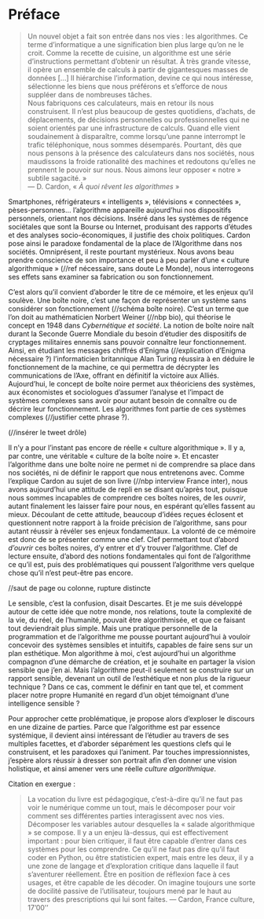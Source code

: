 # Préface

> Un nouvel objet a fait son entrée dans nos vies : les algorithmes. Ce terme d’informatique a une signification bien plus large qu’on ne le croit. Comme la recette de cuisine, un algorithme est une série d’instructions permettant d’obtenir un résultat. À très grande vitesse, il opère un ensemble de calculs à partir de gigantesques masses de données [...] Il hiérarchise l’information, devine ce qui nous intéresse, sélectionne les biens que nous préférons et s’efforce de nous suppléer dans de nombreuses tâches.  
> Nous fabriquons ces calculateurs, mais en retour ils nous construisent. Il n’est plus beaucoup de gestes quotidiens, d’achats, de déplacements, de décisions personnelles ou professionnelles qui ne soient orientés par une infrastructure de calculs. Quand elle vient soudainement à disparaître, comme lorsqu’une panne interrompt le trafic téléphonique, nous sommes désemparés. Pourtant, dès que nous pensons à la présence des calculateurs dans nos sociétés, nous maudissons la froide rationalité des machines et redoutons qu’elles ne prennent le pouvoir sur nous. Nous aimons leur opposer « notre » subtile sagacité. »  
— D. Cardon, « *À quoi rêvent les algorithmes* »

Smartphones, réfrigérateurs « intelligents », télévisions « connectées », pèses-personnes... l’algorithme appareille aujourd’hui nos dispositifs personnels, orientant nos décisions. Inséré dans les systèmes de régence sociétales que sont la Bourse ou Internet, produisant des rapports d’études et des analyses socio-économiques, il justifie des choix politiques.
Cardon pose ainsi le paradoxe fondamental de la place de l’Algorithme dans nos sociétés. Omniprésent, il reste pourtant mystérieux. Nous avons beau prendre conscience de son importance et peu à peu parler d’une « culture algorithmique » (//ref nécessaire, sans doute Le Monde), nous interrogeons ses effets sans examiner sa fabrication ou son fonctionnement.

C’est alors qu’il convient d’aborder le titre de ce mémoire, et les enjeux qu’il soulève.
Une boîte noire, c’est une façon de représenter un système sans considérer son fonctionnement (//schéma boîte noire). C’est un terme que l’on doit au mathématicien Norbert Weiner (//nbp bio), qui théorise le concept en 1948 dans *Cybernétique et société*.
La notion de boîte noire naît durant la Seconde Guerre Mondiale du besoin d’étudier des dispositifs de cryptages militaires ennemis sans pouvoir connaître leur fonctionnement. Ainsi, en étudiant les messages chiffrés d’Enigma (//explication d’Enigma nécessaire ?) l’informaticien britannique Alan Turing réussira à en déduire le fonctionnement de la machine, ce qui permettra de décrypter les communications de l’Axe, offrant en définitif la victoire aux Alliés.
Aujourd’hui, le concept de boîte noire permet aux théoriciens des systèmes, aux économistes et sociologues d’assumer l’analyse et l’impact de systèmes complexes sans avoir pour autant besoin de connaître ou de décrire leur fonctionnement. Les algorithmes font partie de ces systèmes complexes (//justifier cette phrase ?).

(//insérer le tweet drôle)

Il n’y a pour l’instant pas encore de réelle « culture algorithmique ». Il y a, par contre, une véritable « culture de la boîte noire ». Et encaster l’algorithme dans une boîte noire ne permet ni de comprendre sa place dans nos sociétés, ni de définir le rapport que nous entretenons avec.
Comme l’explique Cardon au sujet de son livre (//nbp interview France inter), nous avons aujourd’hui une attitude de repli en se disant qu’après tout, puisque nous sommes incapables de comprendre ces boîtes noires, de les *ouvrir*, autant finalement les laisser faire pour nous, en espérant qu’elles fassent au mieux. Découlant de cette attitude, beaucoup d’idées reçues éclosent et questionnent notre rapport à la froide précision de l’algorithme, sans pour autant réussir à révéler ses enjeux fondamentaux.
La volonté de ce mémoire est donc de se présenter comme une clef. Clef permettant tout d’abord *d’ouvrir* ces boîtes noires, d’y entrer et d’y trouver l’algorithme. Clef de lecture ensuite, d’abord des notions fondamentales qui font de l’algorithme ce qu’il est, puis des problématiques qui poussent l’algorithme vers quelque chose qu’il n’est peut-être pas encore.

//saut de page ou colonne, rupture distincte

Le sensible, c’est la confusion, disait Descartes. Et je me suis développé autour de cette idée que notre monde, nos relations, toute la complexité de la vie, du réel, de l’humanité, pouvait être algorithmisée, et que ce faisant tout deviendrait plus simple. Mais une pratique personnelle de la programmation et de l’algorithme me pousse pourtant aujourd’hui à vouloir concevoir des systèmes sensibles et intuitifs, capables de faire sens sur un plan esthétique. Mon algorithme à moi, c’est aujourd’hui un algorithme compagnon d’une démarche de création, et je souhaite en partager la vision sensible que j’en ai.
Mais l’algorithme peut-il seulement se construire sur un rapport sensible, devenant un outil de l’esthétique et non plus de la rigueur technique ? Dans ce cas, comment le définir en tant que tel, et comment placer notre propre Humanité en regard d’un objet témoignant d’une intelligence sensible ? 

Pour approcher cette problématique, je propose alors d’exploser le discours en une dizaine de parties. Parce que l’algorithme est par essence systémique, il devient ainsi intéressant de l’étudier au travers de ses multiples facettes, et d’aborder séparément les questions clefs qui le construisent, et les paradoxes qui l’animent. Par touches impressionnistes, j’espère alors réussir à dresser son portrait afin d’en donner une vision holistique, et ainsi amener vers une réelle *culture algorithmique*.

Citation en exergue : 
> La vocation du livre est pédagogique, c’est-à-dire qu’il ne faut pas voir le numérique comme un tout, mais le décomposer pour voir comment ses différentes parties interagissent avec nos vies. Décomposer les variables autour desquelles la « salade algorithmique » se compose. Il y a un enjeu là-dessus, qui est effectivement important : pour bien critiquer, il faut être capable d’entrer dans ces systèmes pour les comprendre. Ce qu’il ne faut pas dire qu’il faut coder en Python, ou être statisticien expert, mais entre les deux, il y a une zone de langage et d’exploration critique dans laquelle il faut s’aventurer réellement. Être en position de réflexion face à ces usages, et être capable de les décoder. On imagine toujours une sorte de docilité passive de l’utilisateur, toujours mené par le haut au travers des prescriptions qui lui sont faites. — Cardon, France culture, 17’00’’


